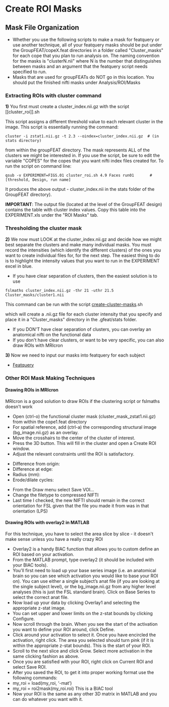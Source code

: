 # Create ROI Masks

## Mask File Organization
  * Whether you use the following scripts to make a mask for featquery or use another technique, all of your featquery masks should be put under the GroupFEAT/copeX.feat directories in a folder called "Cluster_masks" for each cope that you plan to run analysis on.  The naming convention for the masks is "clusterN.nii" where N is the number that distinguishes between masks and an argument that the featquery script needs specified to run.
  * Masks that are used for groupFEATs do NOT go in this location.  You should put the finished nifti masks under Analysis/ROI/Masks

### Extracting ROIs with cluster command

**1)** You first must create a cluster_index.nii.gz with the script [[cluster_roi]].sh 

This script assigns a different threshold value to each relevant cluster in the image.  This script is essentially running the command:

```
cluster -i zstat1.nii.gz -t 2.3 --oindex=cluster_index.nii.gz  # (in stats directory)
```

from within the groupFEAT directory.  The mask represents ALL of the clusters we might be interested in.  If you use the script, be sure to edit the variable "COPES" for the copes that you want nifti index files created for.  To run the script on command line:  

```
qsub -v EXPERIMENT=FIGS.01 cluster_roi.sh 4.9 Faces run01       #[threshold, Design, run name]
```

It produces the above output - cluster_index.nii in the stats folder of the GroupFEAT directory). 

**IMPORTANT**: The output file (located at the level of the GroupFEAT design) contains the table with cluster index values.  Copy this table into the EXPERIMENT.xls under the "ROI Masks" tab. 

### Thresholding the cluster mask

**2)** We now must LOOK at the cluster_index.nii.gz and decide how we might best separate the clusters and make many individual masks.  You must record the intensities (which identify the different clusters) of the ones you want to create individual files for, for the next step.  The easiest thing to do is to highlight the intensity values that you want to run in the EXPERIMENT excel in blue.
  * If you have clear separation of clusters, then the easiest solution is to use

```
fslmaths cluster_index.nii.gz -thr 21 -uthr 21.5 Cluster_masks/cluster1.nii
```

This command can be run with the script [create-cluster-masks](create-cluster-masks.md).sh 

which will create a .nii.gz file for each cluster intensity that you specify and place it in a "Cluster_masks" directory in the .gfeat/stats folder. 

  * If you DON'T have clear separation of clusters, you can overlay an anatomical nifti on the functional data
  * If you don't have clear clusters, or want to be very specific, you can also draw ROIs with MRIcron

**3)** Now we need to input our masks into featquery for each subject 

 - [Featquery](featquery.md)

### Other ROI Mask Making Techniques

#### Drawing ROIs in MRIcron
MRIcron is a good solution to draw ROIs if the clustering script or fslmaths doesn't work

  - Open (ctrl-o) the functional cluster mask (cluster_mask_zstat1.nii.gz) from within the cope1.feat directory
  - For spatial reference, add (ctrl-a) the corresponding structural image (bg_image.nii.gz) as an overlay.
  - Move the crosshairs to the center of the cluster of interest.
  - Press the 3D button. This will fill in the cluster and open a Create ROI window.
  - Adjust the relevant constraints until the ROI is satisfactory.
  * Difference from origin:
  * Difference at edge:
  * Radius (mm):
  * Erode/dilate cycles:
  - From the Draw menu select Save VOI...
  - Change the filetype to compressed NIFTI
  - Last time I checked, the new NIFTI should remain in the correct orientation for FSL given that the file you made it from was in that orientation (LPS)


#### Drawing ROIs with overlay2 in MATLAB
For this technique, you have to select the area slice by slice - it doesn't make sense unless you have a really crazy ROI
  * Overlay2 is a handy BIAC function that allows you to custom define an ROI based on your activation.
  * From the MATLAB prompt, type overlay2 (it should be included with your BIAC tools).
  * You’ll first need to load up your base series image (i.e. an anatomical brain so you can see which activation you would like to base your ROI on). You can use either a single subject’s anat file (if you are looking at the single subject level), or the bg_image.nii.gz from any higher level analyses (this is just the FSL standard brain). Click on Base Series to select the correct anat file.
  * Now load up your data by clicking Overlay1 and selecting the appropriate z-stat image.
  * You can set upper and lower limits on the z-stat bounds by clicking Configure.
  * Now scroll through the brain. When you see the start of the activation you want to define your ROI around, click Define.
  * Click around your activation to select it. Once you have encircled the activation, right click. The area you selected should turn pink (if it is within the appropriate z-stat bounds). This is the start of your ROI.
  * Scroll to the next slice and click Grow. Select more activation in the same clicking fashion as above.
  * Once you are satisfied with your ROI, right click on Current ROI and select Save ROI.
  * After you saved the ROI, to get it into proper working format use the following commands:
  * my_roi = load(my_roi, ‘-mat’)
  * my_roi = roi2mask(my_roi.roi) This is a BIAC tool
  * Now your ROI is the same as any other 3D matrix in MATLAB and you can do whatever you want with it.
